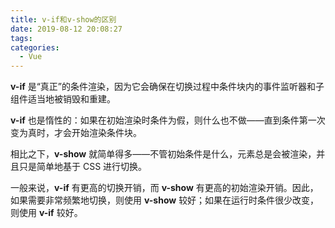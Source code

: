 ```yaml
---
title: v-if和v-show的区别
date: 2019-08-12 20:08:27
tags:
categories:
  - Vue
---
```


**v-if** 是“真正”的条件渲染，因为它会确保在切换过程中条件块内的事件监听器和子组件适当地被销毁和重建。

**v-if** 也是惰性的：如果在初始渲染时条件为假，则什么也不做——直到条件第一次变为真时，才会开始渲染条件块。

相比之下，**v-show** 就简单得多——不管初始条件是什么，元素总是会被渲染，并且只是简单地基于 CSS 进行切换。

一般来说，**v-if** 有更高的切换开销，而 **v-show** 有更高的初始渲染开销。因此，如果需要非常频繁地切换，则使用 **v-show** 较好；如果在运行时条件很少改变，则使用 **v-if** 较好。
